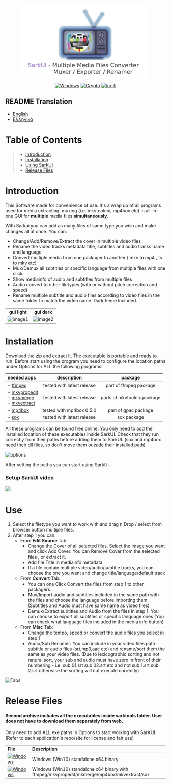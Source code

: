 <!-- MANPAGE: BEGIN EXCLUDED SECTION -->
<div align="center">

[![Sarkui](https://raw.githubusercontent.com/sarkinios/sarkui/master/.github/banner.png)](#readme)

[![Windows](https://img.shields.io/badge/-Windows_x64-blue.svg?style=for-the-badge&label=Download&logo=windows&color=6272a4)](#release-files)
[![Crypto](https://img.shields.io/badge/_-Crypto-ffb86c.svg?logo=githubsponsors&labelColor=555555&style=for-the-badge&label=Donate)](https://github.com/sarkinios/sarkui/blob/main/.github/donate.md)
[![ko-fi](https://img.shields.io/badge/_-Buy_me_a_coffee-red.svg?logo=kofi&labelColor=555555&style=for-the-badge)](https://ko-fi.com/sarkas)

</div>
<!-- MANPAGE: END EXCLUDED SECTION -->

## README Translation
- [English](README.md)
- [Ελληνικά](README.el.md)

# Table of Contents
> * [Introduction](#introduction)
> * [Installation](#installation)
> * [Using SarkUI](#use)
> * [Release Files](#release-files)

# Introduction

This Software made for convenience of use. It's a wrap up of all programs used for media extracting, muxing (i.e. mkvtoolnix, mp4box etc) 
in all-in-one GUI for **multiple** media files **simultaneously**. 

With Sarkui you can add as many files of same type you wish and make changes all at once.
You can:
- Change/Add/Remove/Extract the cover in multiple video files 
- Rename the video tracks metadata title, subtitles and audio tracks name and language
- Convert multiple media from one packager to another ( mkv to mp4 , ts to mkv etc)
- Mux/Demux all subtitles or specific language from multiple files with one click 
- Show mediainfo of audio and subtitles from multiple files
- Audio convert to other filetypes (with or without pitch correction and speed)
- Rename multiple subtitle and audio files according to video files in the same folder to match the video name.
Darktheme Included.

|gui light| gui dark |
:----------------------:|:----------------------:
![image1](https://imgur.com/36VIzQG.png)|![image2](https://imgur.com/Av6UinI.png)


# Installation

Download the zip and extract it. The executable is portable and ready to run. 
Before start using the program you need to configure the location paths under Options for ALL the following programs: 

needed apps| description | package
:----------------------|:---------------------:|:-----:
|- [ffmpeg](https://ffmpeg.org/download.html) | tested with latest release| part of ffmpeg package|
|- [mkvpropedit](https://www.fosshub.com/MKVToolNix.html) <br /> - [mkvmerge](https://www.fosshub.com/MKVToolNix.html)  <br /> - [mkvextract](https://www.fosshub.com/MKVToolNix.html)  |  tested with latest release|  parts of mkvtoolnix package|
|- [mp4box](https://gpac.wp.imt.fr/downloads/) |tested with mp4box 0.5.0| part of gpac package|
|- [sox](https://sourceforge.net/projects/sox/files/sox/) |tested with latest release| sox package|

All these programs can be found free online. You only need to add the installed location of these executables inside SarkUI.
Check that they run correctly from their paths before adding them to SarkUI. (sox and mp4box need their dll files, so don't move them outside their installed path)

![options](https://imgur.com/hY2zdya.png)

After setting the paths you can start using SarkUI.


### Setup SarkUI video
![](https://github.com/sarkinios/sarkui/raw/main/.github/setup%20SarkUI.gif)

# Use

1. Select the filetype you want to work with and drag n Drop / select from browser button multiple files.
2. After step 1 you can:
     - From **Edit Source** Tab:
       - Change the Cover of all selected files. Select the image you want and click Add Cover. You can Remove Cover from the selected files , or extract it.
       - Add file Title in mediainfo metadata
       - If a file contain multiple video/audio/subtitle tracks, you can choose the one you want and change title/language/default track
     - From **Convert** Tab:
       - You can one Click Convert the files from step 1 to other packagers
       - Mux/Import audio and subtitles included in the same path with the files and choose the language before importing them (Subtitles and Audio must have same name as video files)
       - Demux/Extract subtitles and Audio from the files in step 1. You can choose to export all subtitles or specific language ones (You can check what language files included in the media info button)
     - From **Misc** Tab:
       - Change the tempo, speed or convert the audio files you select in step 1
       - Audio/Sub Renamer: You can include in your video files path subtitle or audio files (srt,mp3,aac etc) and rename/sort them the same as your video files.
         (Due to lexicographic sorting and not natural sort, your sub and audio must have zero in front of their numbering - i.e.  sub 01.srt sub 02.srt etc and not sub 1.srt sub 2.srt otherwise the sorting will not execute correctly) 
         
![Tabs](https://imgur.com/zdH6V02.png)
         
# Release Files

#### Second archive includes all the executables inside sarktools folder. User does not have to download them separately from web. 
Only need to add ALL exe paths in Options to start working with SarKUI.
(Refer to each application's repo/site for license and fair use)

File|Description
:---|:---
[![Windows](https://img.shields.io/badge/Version-v1.0.1-informational?color=f1fa8c&style=for-the-badge&label=release)](https://github.com/sarkinios/sarkui/releases/latest/download/SarkUI.v1.0.1.zip)|Windows (Win10) standalone x64 binary|
[![Windows](https://img.shields.io/badge/Version-v1.0.1wTools-informational?color=f1fa8c&style=for-the-badge&label=release)](https://github.com/sarkinios/sarkui/releases/download/2022.07.23v1.1/SarkUI.v1.0.1wTools.zip)|Windows (Win10) standalone x64 binary with ffmpeg/mkvpropedit/mkmerge/mp4box/mkvextract/sox|
